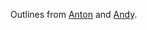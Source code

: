 Outlines from <a href="http://instantoutliner.com/fr">Anton</a> and <a href="http://instantoutliner.com/fq">Andy</a>.  
